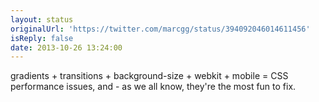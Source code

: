 ```yaml
---
layout: status
originalUrl: 'https://twitter.com/marcgg/status/394092046014611456'
isReply: false
date: 2013-10-26 13:24:00
---
```


gradients + transitions + background-size + webkit + mobile = CSS performance issues, and - as we all know, they're the most fun to fix.
